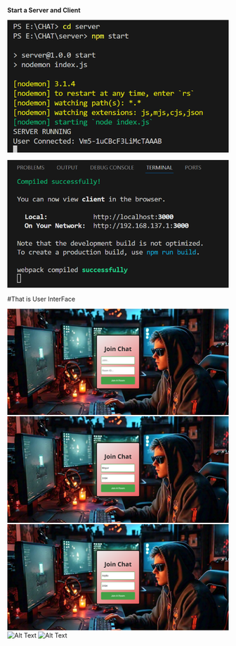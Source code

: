 **Start a Server and Client**


![Alt Text](git/Capture.PNG)

![Alt Text](git/client.PNG)


#That is User InterFace


![Alt Text](git/user1.png)
![Alt Text](git/2.png)
![Alt Text](git/3.png)
![Alt Text](git/4.png)
![Alt Text](git/5.png)
